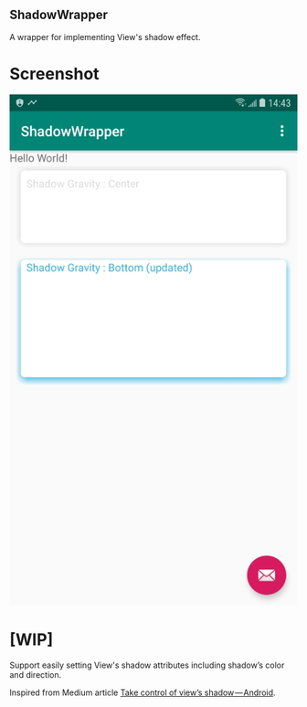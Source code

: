 ## ShadowWrapper

A wrapper for implementing View's shadow effect.

# Screenshot
![](/images/screenshot.jpg)

# [WIP]
Support easily setting View's shadow attributes including shadow’s color and direction.

Inspired from Medium article [Take control of view’s shadow — Android](https://medium.com/@ArmanSo/take-control-of-views-shadow-android-c6b35ba573e9).